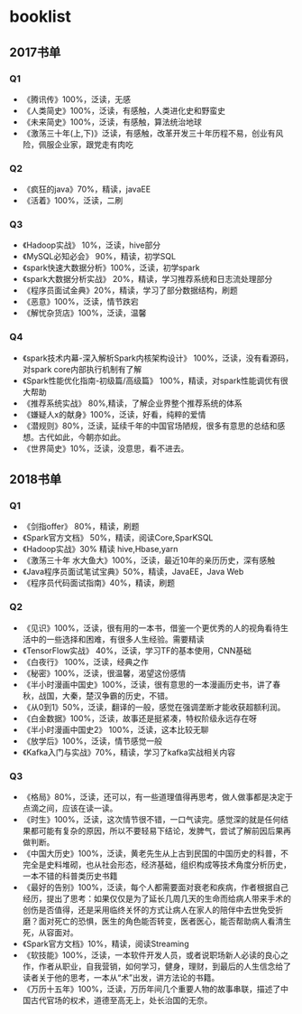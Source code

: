 # booklist

## 2017书单
### Q1
- 《腾讯传》100%，泛读，无感
- 《人类简史》100%，泛读，有感触，人类进化史和野蛮史
- 《未来简史》100%，泛读，有感触，算法统治地球
- 《激荡三十年(上,下)》泛读，有感触，改革开发三十年历程不易，创业有风险，佩服企业家，跟党走有肉吃
### Q2
- 《疯狂的java》70%，精读，javaEE
- 《活着》100%，泛读，二刷
### Q3
- 《Hadoop实战》 10%，泛读，hive部分
- 《MySQL必知必会》 90%，精读，初学SQL
- 《spark快速大数据分析》100%，泛读，初学spark
- 《spark大数据分析实战》 20%，精读，学习推荐系统和日志流处理部分
- 《程序员面试金典》20%，精读，学习了部分数据结构，刷题
- 《恶意》100%，泛读，情节跌宕
- 《解忧杂货店》100%，泛读，温馨

### Q4
- 《spark技术内幕-深入解析Spark内核架构设计》 100%，泛读，没有看源码，对spark core内部执行机制有了解
- 《Spark性能优化指南-初级篇/高级篇》 100%，精读，对spark性能调优有很大帮助
- 《推荐系统实战》 80%,精读，了解企业界整个推荐系统的体系
- 《嫌疑人x的献身》100%，泛读，好看，纯粹的爱情
- 《潜规则》80%，泛读，延续千年的中国官场陋规，很多有意思的总结和感想。古代如此，今朝亦如此。
- 《世界简史》10%，泛读，没意思，看不进去。


## 2018书单
### Q1
- 《剑指offer》 80%，精读，刷题
- 《Spark官方文档》 50%，精读，阅读Core,SparKSQL
- 《Hadoop实战》30% 精读 hive,Hbase,yarn
- 《激荡三十年 水大鱼大》100%，泛读，最近10年的亲历历史，深有感触
- 《Java程序员面试笔试宝典》50%，精读，JavaEE，Java Web
- 《程序员代码面试指南》40%，精读，刷题

### Q2
- 《见识》100%，泛读，很有用的一本书，借鉴一个更优秀的人的视角看待生活中的一些选择和困难，有很多人生经验。需要精读
- 《TensorFlow实战》 40%，泛读，学习TF的基本使用，CNN基础
- 《白夜行》 100%，泛读，经典之作
- 《秘密》100%，泛读，很温馨，渴望这份感情
- 《半小时漫画中国史》100%，泛读，很有意思的一本漫画历史书，讲了春秋，战国，大秦，楚汉争霸的历史，不错。
- 《从0到1》50%，泛读，翻译的一般，感觉在强调垄断才能收获超额利润。
- 《白金数据》100%，泛读，故事还是挺紧凑，特权阶级永远存在呀
- 《半小时漫画中国史2》 100%，泛读，这本比较无聊
- 《放学后》100%，泛读，情节感觉一般
- 《Kafka入门与实战》70%，精读，学习了kafka实战相关内容

### Q3
- 《格局》80%，泛读，还可以，有一些道理值得再思考，做人做事都是决定于点滴之间，应该在读一读。
- 《时生》100%，泛读，这次情节很不错，一口气读完。感觉深的就是任何结果都可能有复杂的原因，所以不要轻易下结论，发脾气，尝试了解前因后果再做判断。
- 《中国大历史》100%，泛读，黄老先生从上古到民国的中国历史的科普，不完全是史料堆砌，也从社会形态，经济基础，组织构成等技术角度分析历史，一本不错的科普类历史书籍
- 《最好的告别》100%，泛读，每个人都需要面对衰老和疾病，作者根据自己经历，提出了思考：如果仅仅是为了延长几周几天的生命而给病人带来手术的创伤是否值得，还是采用临终关怀的方式让病人在家人的陪伴中去世免受折磨？面对死亡的恐惧，医生的角色能否转变，医者医心，能否帮助病人看清生死，从容面对。
- 《Spark官方文档》10%，精读，阅读Streaming
- 《软技能》100%，泛读，一本软件开发人员，或者说职场新人必读的良心之作，作者从职业，自我营销，如何学习，健身，理财，到最后的人生信念给了读者关于他的思考，一本从“术”出发，讲方法论的书籍。
- 《万历十五年》100%，泛读，万历年间几个重要人物的故事串联，描述了中国古代官场的权术，道德至高无上，处长治国的无奈。


